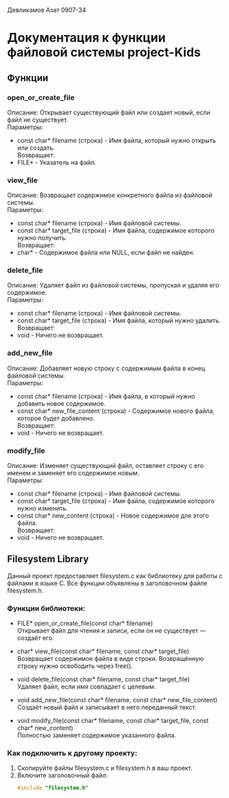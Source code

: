 Девликамов Азат 0907-34
# Документация к функции файловой системы project-Kids

## Функции

### open_or_create_file
Описание: Открывает существующий файл или создает новый, если файл не существует.  
Параметры:  
- const char* filename (строка) - Имя файла, который нужно открыть или создать.  
Возвращает:  
- FILE* - Указатель на файл.

### view_file
Описание: Возвращает содержимое конкретного файла из файловой системы.  
Параметры:  
- const char* filename (строка) - Имя файловой системы.  
- const char* target_file (строка) - Имя файла, содержимое которого нужно получить.  
Возвращает:  
- char* - Содержимое файла или NULL, если файл не найден.

### delete_file
Описание: Удаляет файл из файловой системы, пропуская и удаляя его содержимое.  
Параметры:  
- const char* filename (строка) - Имя файловой системы.  
- const char* target_file (строка) - Имя файла, который нужно удалить.  
Возвращает:  
- void - Ничего не возвращает.
### add_new_file
Описание: Добавляет новую строку с содержимым файла в конец файловой системы.  
Параметры:  
- const char* filename (строка) - Имя файла, в который нужно добавить новое содержимое.  
- const char* new_file_content (строка) - Содержимое нового файла, которое будет добавлено.  
Возвращает:  
- void - Ничего не возвращает.

### modify_file
Описание: Изменяет существующий файл, оставляет строку с его именем и заменяет его содержимое новым.  
Параметры:  
- const char* filename (строка) - Имя файловой системы.  
- const char* target_file (строка) - Имя файла, содержимое которого нужно изменить.  
- const char* new_content (строка) - Новое содержимое для этого файла.  
Возвращает:  
- void - Ничего не возвращает.

## Filesystem Library

Данный проект предоставляет filesystem.c как библиотеку для работы с файлами в языке C. Все функции объявлены в заголовочном файле filesystem.h.

### Функции библиотеки:

- FILE* open_or_create_file(const char* filename)  
  Открывает файл для чтения и записи, если он не существует — создаёт его.

- char* view_file(const char* filename, const char* target_file)  
  Возвращает содержимое файла в виде строки. Возвращённую строку нужно освободить через free().

- void delete_file(const char* filename, const char* target_file)  
  Удаляет файл, если имя совпадает с целевым.

- void add_new_file(const char* filename, const char* new_file_content)  
  Создаёт новый файл и записывает в него переданный текст.

- void modify_file(const char* filename, const char* target_file, const char* new_content)  
  Полностью заменяет содержимое указанного файла.

### Как подключить к другому проекту:

1. Скопируйте файлы filesystem.c и filesystem.h в ваш проект.
2. Включите заголовочный файл:
   ```c
   #include "filesystem.h"

